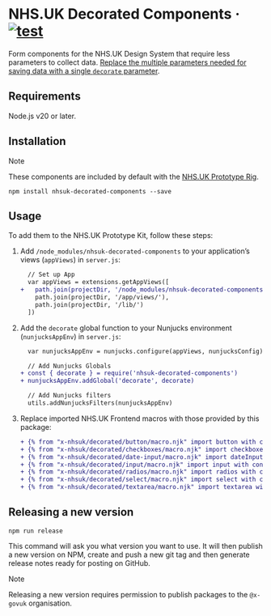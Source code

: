 # NHS.UK Decorated Components · [![test](https://github.com/x-govuk/nhsuk-decorated-components/actions/workflows/test.yml/badge.svg)](https://github.com/x-govuk/nhsuk-decorated-components/actions/workflows/test.yml)

Form components for the NHS.UK Design System that require less parameters to collect data. [Replace the multiple parameters needed for saving data with a single `decorate` parameter](https://x-govuk.github.io/govuk-prototype-rig/using-data/form-components/).

## Requirements

Node.js v20 or later.

## Installation

> [!NOTE]
> These components are included by default with the [NHS.UK Prototype Rig](https://x-govuk.github.io/nhsuk-prototype-rig/).

```shell
npm install nhsuk-decorated-components --save
```

## Usage

To add them to the NHS.UK Prototype Kit, follow these steps:

1. Add `/node_modules/nhsuk-decorated-components` to your application’s views (`appViews`) in `server.js`:

   ```diff
     // Set up App
     var appViews = extensions.getAppViews([
   +   path.join(projectDir, '/node_modules/nhsuk-decorated-components'),
       path.join(projectDir, '/app/views/'),
       path.join(projectDir, '/lib/')
     ])
   ```

2. Add the `decorate` global function to your Nunjucks environment (`nunjucksAppEnv`) in `server.js`:

   ```diff
     var nunjucksAppEnv = nunjucks.configure(appViews, nunjucksConfig)

     // Add Nunjucks Globals
   + const { decorate } = require('nhsuk-decorated-components')
   + nunjucksAppEnv.addGlobal('decorate', decorate)

     // Add Nunjucks filters
     utils.addNunjucksFilters(nunjucksAppEnv)
   ```

3. Replace imported NHS.UK Frontend macros with those provided by this package:

   ```diff
   + {% from "x-nhsuk/decorated/button/macro.njk" import button with context %}
   + {% from "x-nhsuk/decorated/checkboxes/macro.njk" import checkboxes with context %}
   + {% from "x-nhsuk/decorated/date-input/macro.njk" import dateInput with context %}
   + {% from "x-nhsuk/decorated/input/macro.njk" import input with context %}
   + {% from "x-nhsuk/decorated/radios/macro.njk" import radios with context %}
   + {% from "x-nhsuk/decorated/select/macro.njk" import select with context %}
   + {% from "x-nhsuk/decorated/textarea/macro.njk" import textarea with context %}
   ```

## Releasing a new version

`npm run release`

This command will ask you what version you want to use. It will then publish a new version on NPM, create and push a new git tag and then generate release notes ready for posting on GitHub.

> [!NOTE]
> Releasing a new version requires permission to publish packages to the `@x-govuk` organisation.
